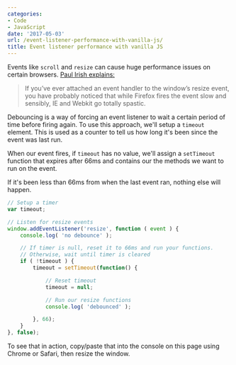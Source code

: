 ```yaml
---
categories:
- Code
- JavaScript
date: '2017-05-03'
url: /event-listener-performance-with-vanilla-js/
title: Event listener performance with vanilla JS
---
```


Events like `scroll` and `resize` can cause huge performance issues on certain browsers. [Paul Irish explains:](https://www.paulirish.com/2009/throttled-smartresize-jquery-event-handler/)

> If you’ve ever attached an event handler to the window’s resize event, you have probably noticed that while Firefox fires the event slow and sensibly, IE and Webkit go totally spastic.

Debouncing is a way of forcing an event listener to wait a certain period of time before firing again. To use this approach, we'll setup a `timeout` element. This is used as a counter to tell us how long it's been since the event was last run.

When our event fires, if `timeout` has no value, we'll assign a `setTimeout` function that expires after 66ms and contains our the methods we want to run on the event.

If it's been less than 66ms from when the last event ran, nothing else will happen.

```javascript
// Setup a timer
var timeout;

// Listen for resize events
window.addEventListener('resize', function ( event ) {
	console.log( 'no debounce' );

	// If timer is null, reset it to 66ms and run your functions.
	// Otherwise, wait until timer is cleared
	if ( !timeout ) {
		timeout = setTimeout(function() {

			// Reset timeout
			timeout = null;

			// Run our resize functions
			console.log( 'debounced' );

		}, 66);
	}
}, false);
```

To see that in action, copy/paste that into the console on this page using Chrome or Safari, then resize the window.
